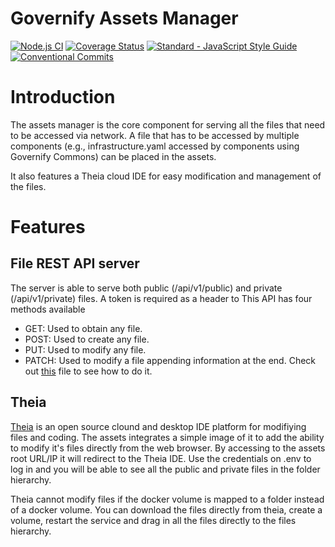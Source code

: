 # Governify Assets Manager
[![Node.js CI](https://github.com/governify/assets-manager/workflows/Node.js%20CI/badge.svg?branch=master)](https://github.com/governify/assets-manager/actions)
[![Coverage Status](https://coveralls.io/repos/github/governify/assets-manager/badge.svg)](https://coveralls.io/github/governify/assets-manager)
<a href="https://standardjs.com"><img src="https://img.shields.io/badge/code_style-semistandard-brightgreen.svg" alt="Standard - JavaScript Style Guide"></a>
[![Conventional Commits](https://img.shields.io/badge/Conventional%20Commits-1.0.0-yellow.svg)](https://conventionalcommits.org)

# Introduction
The assets manager is the core component for serving all the files that need to be accessed via network. A file that has to be accessed by multiple components (e.g., infrastructure.yaml accessed by components using Governify Commons) can be placed in the assets.

It also features a Theia cloud IDE for easy modification and management of the files.

# Features

## File REST API server

The server is able to serve both public (/api/v1/public) and private (/api/v1/private) files. A token is required as a header to 
This API has four methods available

 - GET: Used to obtain any file.
 - POST: Used to create any file.
 - PUT: Used to modify any file.
 - PATCH: Used to modify a file appending information at the end. Check out [this](https://github.com/governify/commons/blob/main/httpClient.js#L13) file to see how to do it.

## Theia

[Theia](https://theia-ide.org/) is an open source clound and desktop IDE platform for modifiying files and coding. The assets integrates a simple image of it to add the ability to modify it's files directly from the web browser. By accessing to the assets root URL/IP it will redirect to the Theia IDE. Use the credentials on .env to log in and you will be able to see all the public and private files in the folder hierarchy.

Theia cannot modify files if the docker volume is mapped to a folder instead of a docker volume. You can download the files directly from theia, create a volume, restart the service and drag in all the files directly to the files hierarchy.
